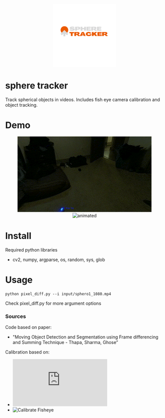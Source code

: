 <!-- Insert logo here -->
<div align="center">
    <img src="images/SphereTrackerLogo.png" alt="Logo" width="200" height="200">
</div>

# sphere tracker
Track spherical objects in videos. Includes fish eye camera calibration and object tracking.

# Demo

<!-- Insert gif of output video  -->
<div align="center">
  <img src="images/demo1.gif" alt="animated" />
  <img src="images/demo2.gif" alt="animated" />
</div>


# Install
Required python libraries
- cv2, numpy, argparse, os, random, sys, glob

# Usage
```
python pixel_diff.py --i input/sphero1_1080.mp4
```
Check pixel_diff.py for more argument options

### Sources 
Code based on paper:
- "Moving Object Detection and Segmentation using Frame differencing and Summing Technique - Thapa, Sharma, Ghose”

Calibration based on:
- ![Python Calibration Tutorial](https://docs.opencv2.org/4.x/dc/dbb/tutorial_py_calibration.html)
- ![Calibrate Fisheye](https://medium.com/@kennethjiang/calibrate-fisheye-lens-using-opencv-333b05afa0b0)